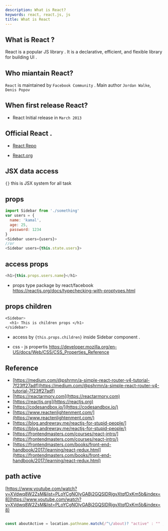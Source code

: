 ```yaml
---
description: What is React?
keywords: react, react.js, js
title: What is React
---
```



## What is React ?

React is a popular JS library . It is a declarative, efficient, and flexible library for building UI .

## Who miantain React?

`React` is maintained by `Facebook Community` . Main author `Jordan Walke`, `Denis Popov`

## When first release React?

* React Initial release in `March 2013`

## Official React .

* [React Repo](https://github.com/facebook/react)

* [React.org](https://reactjs.org/)

## JSX data access
`{}` this is JSX system for all task

## props

```js
import Sidebar from './something'
var users = {
  name: 'kamal',
  age: 25,
  password: 1234
}
<Sidebar users={users}>
//or
<Sidebar users={this.state.users}>
```

## access props

```js
<h1>{this.props.users.name}</h1>
```

* props type package by react/facebook
   https://reactjs.org/docs/typechecking-with-proptypes.html


## props children
```css
<Sidebar>
  <h1> This is children props </h1>
</sidebar>
```

* access by `{this.props.children}` inside Sidebar component .

* css - js propertis https://developer.mozilla.org/en-US/docs/Web/CSS/CSS_Properties_Reference

## Reference  
* [https://medium.com/@pshrmn/a-simple-react-router-v4-tutorial-7f23ff27adf](https://medium.com/@pshrmn/a-simple-react-router-v4-tutorial-7f23ff27adf)
* [https://reactarmory.com](https://reactarmory.com)
* [https://reactjs.org](https://reactjs.org)
* [https://codesandbox.io/](https://codesandbox.io/)
* [https://www.reactenlightenment.com/](https://www.reactenlightenment.com/)
* [https://blog.andrewray.me/reactjs-for-stupid-people/](https://blog.andrewray.me/reactjs-for-stupid-people/)
* [https://frontendmasters.com/courses/react-intro/](https://frontendmasters.com/courses/react-intro/)
* [https://frontendmasters.com/books/front-end-handbook/2017/learning/react-redux.html](https://frontendmasters.com/books/front-end-handbook/2017/learning/react-redux.html)

## path active  

[https://www.youtube.com/watch?v=XVdwq8W2ZsM&list=PLoYCgNOIyGABj2GQSlDRjgvXtqfDxKm5b&index=8](https://www.youtube.com/watch?v=XVdwq8W2ZsM&list=PLoYCgNOIyGABj2GQSlDRjgvXtqfDxKm5b&index=8)

```js

const aboutActive = location.pathname.match(/^\/about)? "active" : "" ;

```

